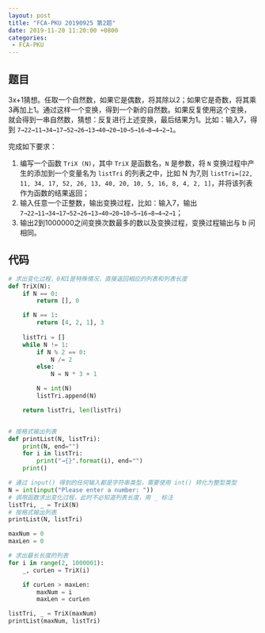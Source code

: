 ```yaml
---
layout: post
title: "FCA-PKU 20190925 第2题"
date: 2019-11-20 11:20:00 +0800
categories: 
 - FCA-PKU
---
```


## 题目

3x+1猜想。任取一个自然数，如果它是偶数，将其除以2；如果它是奇数，将其乘3再加上1。通过这样一个变换，得到一个新的自然数。如果反复使用这个变换，就会得到一串自然数，猜想：反复进行上述变换，最后结果为1。比如：输入7，得到 `7→22→11→34→17→52→26→13→40→20→10→5→16→8→4→2→1`。

<!-- more -->

完成如下要求：
1. 编写一个函数 `TriX (N)`，其中 `TriX` 是函数名，`N` 是参数，将 `N` 变换过程中产生的添加到一个变量名为 `listTri` 的列表之中，比如 N 为7,则 `listTri=[22, 11, 34, 17, 52, 26, 13, 40, 20, 10, 5, 16, 8, 4, 2, 1]`，并将该列表作为函数的结果返回；
2. 输入任意一个正整数，输出变换过程，比如：输入7，输出 `7→22→11→34→17→52→26→13→40→20→10→5→16→8→4→2→1`；
3. 输出2到1000000之间变换次数最多的数以及变换过程，变换过程输出与 b 问相同。

## 代码

```python
# 求出变化过程，0和1是特殊情况，直接返回相应的列表和列表长度
def TriX(N):
    if N == 0:
        return [], 0

    if N == 1:
        return [4, 2, 1], 3
    
    listTri = []
    while N != 1:
        if N % 2 == 0:
            N /= 2
        else:
            N = N * 3 + 1

        N = int(N)
        listTri.append(N)

    return listTri, len(listTri)


# 按格式输出列表
def printList(N, listTri):
    print(N, end="")
    for i in listTri:
        print("→{}".format(i), end="")
    print()

# 通过 input() 得到的任何输入都是字符串类型，需要使用 int() 转化为整型类型
N = int(input("Please enter a number: "))
# 调用函数求出变化过程，此时不必知道列表长度，用 _ 标注
listTri, _ = TriX(N)
# 按格式输出列表
printList(N, listTri)

maxNum = 0
maxLen = 0

# 求出最长长度的列表
for i in range(2, 1000001):
    _, curLen = TriX(i)

    if curLen > maxLen:
        maxNum = i
        maxLen = curLen

listTri, _ = TriX(maxNum)
printList(maxNum, listTri)
```